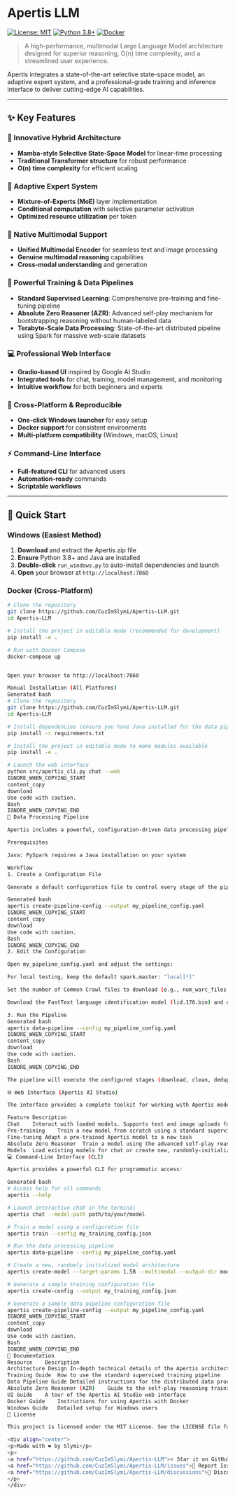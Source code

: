 # Apertis LLM

[![License: MIT](https://img.shields.io/badge/License-MIT-yellow.svg)](https://opensource.org/licenses/MIT)
[![Python 3.8+](https://img.shields.io/badge/python-3.8+-blue.svg)](https://www.python.org/downloads/)
[![Docker](https://img.shields.io/badge/docker-%230db7ed.svg?style=flat&logo=docker&logoColor=white)](https://www.docker.com/)

> A high-performance, multimodal Large Language Model architecture designed for superior reasoning, O(n) time complexity, and a streamlined user experience.

Apertis integrates a state-of-the-art selective state-space model, an adaptive expert system, and a professional-grade training and inference interface to deliver cutting-edge AI capabilities.

---

## ✨ Key Features

### 🔧 Innovative Hybrid Architecture
- **Mamba-style Selective State-Space Model** for linear-time processing
- **Traditional Transformer structure** for robust performance
- **O(n) time complexity** for efficient scaling

### 🧠 Adaptive Expert System
- **Mixture-of-Experts (MoE)** layer implementation
- **Conditional computation** with selective parameter activation
- **Optimized resource utilization** per token

### 🎨 Native Multimodal Support
- **Unified Multimodal Encoder** for seamless text and image processing
- **Genuine multimodal reasoning** capabilities
- **Cross-modal understanding** and generation

### 🚀 Powerful Training & Data Pipelines
- **Standard Supervised Learning**: Comprehensive pre-training and fine-tuning pipeline
- **Absolute Zero Reasoner (AZR)**: Advanced self-play mechanism for bootstrapping reasoning without human-labeled data
- **Terabyte-Scale Data Processing**: State-of-the-art distributed pipeline using Spark for massive web-scale datasets

### 💻 Professional Web Interface
- **Gradio-based UI** inspired by Google AI Studio
- **Integrated tools** for chat, training, model management, and monitoring
- **Intuitive workflow** for both beginners and experts

### 🔄 Cross-Platform & Reproducible
- **One-click Windows launcher** for easy setup
- **Docker support** for consistent environments
- **Multi-platform compatibility** (Windows, macOS, Linux)

### ⚡ Command-Line Interface
- **Full-featured CLI** for advanced users
- **Automation-ready** commands
- **Scriptable workflows**

---

## 🚀 Quick Start

### Windows (Easiest Method)

1. **Download** and extract the Apertis zip file
2. **Ensure** Python 3.8+ and Java are installed
3. **Double-click** `run_windows.py` to auto-install dependencies and launch
4. **Open** your browser at `http://localhost:7860`

### Docker (Cross-Platform)

```bash
# Clone the repository
git clone https://github.com/CuzImSlymi/Apertis-LLM.git
cd Apertis-LLM

# Install the project in editable mode (recommended for development)
pip install -e .

# Run with Docker Compose
docker-compose up


Open your browser to http://localhost:7860

Manual Installation (All Platforms)
Generated bash
# Clone the repository
git clone https://github.com/CuzImSlymi/Apertis-LLM.git
cd Apertis-LLM

# Install dependencies (ensure you have Java installed for the data pipeline)
pip install -r requirements.txt

# Install the project in editable mode to make modules available
pip install -e .

# Launch the web interface
python src/apertis_cli.py chat --web
IGNORE_WHEN_COPYING_START
content_copy
download
Use code with caution.
Bash
IGNORE_WHEN_COPYING_END
🔄 Data Processing Pipeline

Apertis includes a powerful, configuration-driven data processing pipeline for preparing web-scale pre-training data. It uses PySpark for distributed processing and can run on your local machine for testing or scale to a massive cluster.

Prerequisites

Java: PySpark requires a Java installation on your system

Workflow
1. Create a Configuration File

Generate a default configuration file to control every stage of the pipeline:

Generated bash
apertis create-pipeline-config --output my_pipeline_config.yaml
IGNORE_WHEN_COPYING_START
content_copy
download
Use code with caution.
Bash
IGNORE_WHEN_COPYING_END
2. Edit the Configuration

Open my_pipeline_config.yaml and adjust the settings:

For local testing, keep the default spark.master: "local[*]"

Set the number of Common Crawl files to download (e.g., num_warc_files: 10 for a small test)

Download the FastText language identification model (lid.176.bin) and update the path in clean.fasttext_model_path

3. Run the Pipeline
Generated bash
apertis data-pipeline --config my_pipeline_config.yaml
IGNORE_WHEN_COPYING_START
content_copy
download
Use code with caution.
Bash
IGNORE_WHEN_COPYING_END

The pipeline will execute the configured stages (download, clean, deduplicate, tokenize), saving the output of each stage to disk.

🌐 Web Interface (Apertis AI Studio)

The interface provides a complete toolkit for working with Apertis models:

Feature	Description
Chat	Interact with loaded models. Supports text and image uploads for multimodal inference
Pre-training	Train a new model from scratch using a standard supervised learning pipeline
Fine-tuning	Adapt a pre-trained Apertis model to a new task
Absolute Zero Reasoner	Train a model using the advanced self-play reasoning pipeline
Models	Load existing models for chat or create new, randomly-initialized model architectures
💻 Command-Line Interface (CLI)

Apertis provides a powerful CLI for programmatic access:

Generated bash
# Access help for all commands
apertis --help

# Launch interactive chat in the terminal
apertis chat --model-path path/to/your/model

# Train a model using a configuration file
apertis train --config my_training_config.json

# Run the data processing pipeline
apertis data-pipeline --config my_pipeline_config.yaml

# Create a new, randomly initialized model architecture
apertis create-model --target-params 1.5B --multimodal --output-dir models/my_new_model

# Generate a sample training configuration file
apertis create-config --output my_training_config.json

# Generate a sample data pipeline configuration file
apertis create-pipeline-config --output my_pipeline_config.yaml
IGNORE_WHEN_COPYING_START
content_copy
download
Use code with caution.
Bash
IGNORE_WHEN_COPYING_END
📖 Documentation
Resource	Description
Architecture Design	In-depth technical details of the Apertis architecture
Training Guide	How to use the standard supervised training pipeline
Data Pipeline Guide	Detailed instructions for the distributed data processing pipeline
Absolute Zero Reasoner (AZR)	Guide to the self-play reasoning training method
UI Guide	A tour of the Apertis AI Studio web interface
Docker Guide	Instructions for using Apertis with Docker
Windows Guide	Detailed setup for Windows users
📄 License

This project is licensed under the MIT License. See the LICENSE file for details.

<div align="center">
<p>Made with ❤️ by Slymi</p>
<p>
<a href="https://github.com/CuzImSlymi/Apertis-LLM">⭐ Star it on GitHub</a> •
<a href="https://github.com/CuzImSlymi/Apertis-LLM/issues">🐛 Report Issues</a> •
<a href="https://github.com/CuzImSlymi/Apertis-LLM/discussions">💬 Discussions</a>
</p>
</div>
